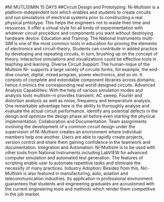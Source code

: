 
#NI MUTLISIMIN 15 DAYS
##Circuit Design and Prototyping:
Ni-Multisim is a platform-independent tool which enables and students to create circuits and run simulations of electrical systems prior to constructing a real physical prototype. This helps the engineers not to waste their time and resources.
It offer a virtual style for all kinds of experimentation with whatever circuit procedure and components you want without destroying hardware device.
Education and Training:
The National Instruments multi-SIM is one of the most common tools in education for proving the elements of electronics and circuit-theory.
Students can contribute in added practice by developing and repeating circuits, in turn, brushing up on the concept of theory.
Interactive simulations and visualizations could be effective tools in teaching and learning.
Diverse Circuit Support:
The human-nique of the Multisim Ni- supports a large variety of circuits forms, for example, the end-dive course, digital, mixed program, power electronics, and so on.
It consists of complete and extendable component libraries across domains; hence it mimics the corresponding real world designed circuits.
Advanced Analysis Capabilities:
With the help of various simulation modes and analysis tools multisim-ni provides transient, AC sweep, Fourier and distortion analysis as well as noise, frequency and temperature analysis.
One remarkable advantage here is the ability to thoroughly analyse and evaluate the actual circuit performance, identify any potential defects in the design and optimize the design phase all before even starting the physical implementation.
Collaboration and Documentation:
Team assignments involving the development of a common circuit design under the supervision of Ni-Multisim creates an environment where individual members help one another.
Users are able to rapidly create projects, version control and share them gaining confidence in the teamwork and documentation.
Integration and Automation:
Ni-Multisim is to be used with other tools from National Instruments including LabVIEW for advanced computer simulation and automated test generation.
The features of scripting enable user to automate repetitive tasks and eliminate the necessity of many practices.
Industry Adoption:
Besides from this, Nic-Multisim is also featured in manufacturing, auto, aviation and telecommunication industries.
Its application in professional environment guarantees that students and engineering graduates are accustomed with the current engineering tools and methods which render them competitive in the job market.
